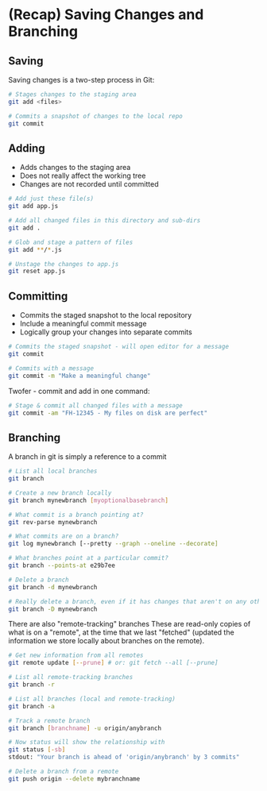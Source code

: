 # (Recap) Saving Changes and Branching

## Saving

Saving changes is a two-step process in Git:

```bash
# Stages changes to the staging area
git add <files>

# Commits a snapshot of changes to the local repo
git commit
```

## Adding

* Adds changes to the staging area
* Does not really affect the working tree
* Changes are not recorded until committed

```bash
# Add just these file(s)
git add app.js

# Add all changed files in this directory and sub-dirs
git add . 

# Glob and stage a pattern of files
git add **/*.js

# Unstage the changes to app.js
git reset app.js
```

## Committing

* Commits the staged snapshot to the local repository
* Include a meaningful commit message
* Logically group your changes into separate commits

```bash
# Commits the staged snapshot - will open editor for a message
git commit

# Commits with a message
git commit -m "Make a meaningful change"
```

Twofer - commit and add in one command:

```bash
# Stage & commit all changed files with a message
git commit -am "FH-12345 - My files on disk are perfect"
```

## Branching

A branch in git is simply a reference to a commit

```bash
# List all local branches
git branch

# Create a new branch locally
git branch mynewbranch [myoptionalbasebranch]

# What commit is a branch pointing at?
git rev-parse mynewbranch

# What commits are on a branch?
git log mynewbranch [--pretty --graph --oneline --decorate]

# What branches point at a particular commit?
git branch --points-at e29b7ee

# Delete a branch
git branch -d mynewbranch

# Really delete a branch, even if it has changes that aren't on any other branches
git branch -D mynewbranch
```

There are also "remote-tracking" branches
These are read-only copies of what is on a "remote", at the time that we last "fetched" (updated the information we store locally about branches on the remote).

```bash
# Get new information from all remotes
git remote update [--prune] # or: git fetch --all [--prune]

# List all remote-tracking branches
git branch -r

# List all branches (local and remote-tracking)
git branch -a

# Track a remote branch
git branch [branchname] -u origin/anybranch

# Now status will show the relationship with
git status [-sb]
stdout: "Your branch is ahead of 'origin/anybranch' by 3 commits"

# Delete a branch from a remote
git push origin --delete mybranchname
```